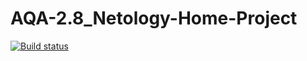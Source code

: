 # AQA-2.8_Netology-Home-Project
[![Build status](https://ci.appveyor.com/api/projects/status/fvnomv074jmrbure?svg=true)](https://ci.appveyor.com/project/toptun80/aqa-2-8-netology-home-project)
